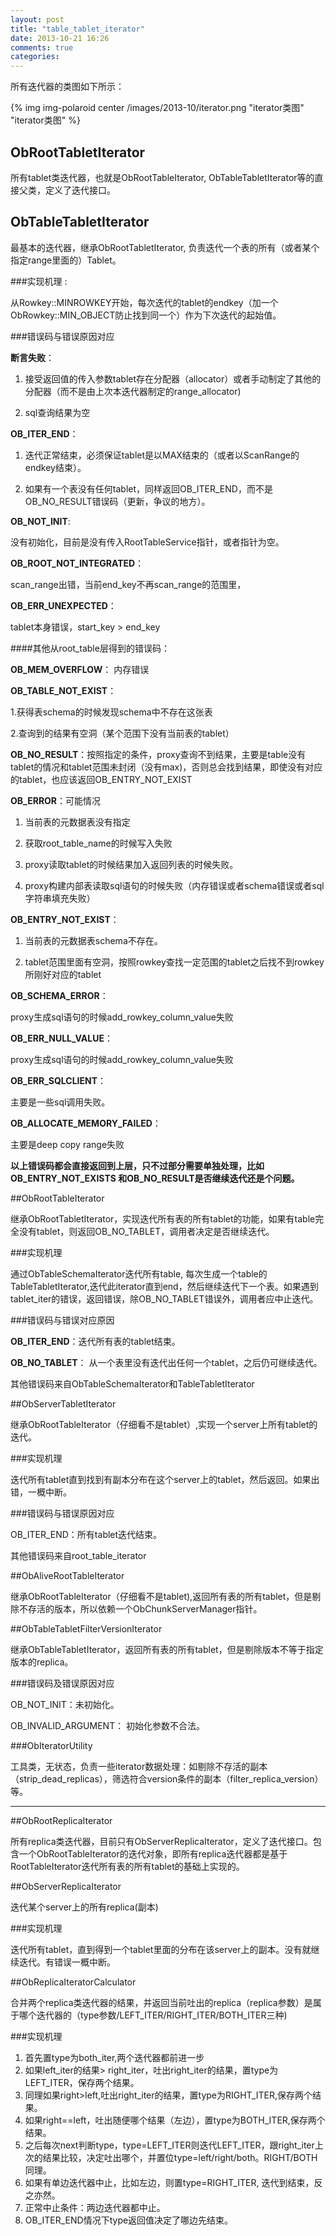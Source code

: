 ```yaml
---
layout: post
title: "table_tablet_iterator"
date: 2013-10-21 16:26
comments: true
categories: 
---
```

所有迭代器的类图如下所示：

{% img img-polaroid center /images/2013-10/iterator.png "iterator类图" "iterator类图" %}

## ObRootTabletIterator

所有tablet类迭代器，也就是ObRootTableIterator, ObTableTabletIterator等的直接父类，定义了迭代接口。

<!-- more -->

## ObTableTabletIterator

最基本的迭代器，继承ObRootTabletIterator, 负责迭代一个表的所有（或者某个指定range里面的）Tablet。

###实现机理 :

从Rowkey::MINROWKEY开始，每次迭代的tablet的endkey（加一个ObRowkey::MIN_OBJECT防止找到同一个）作为下次迭代的起始值。

###错误码与错误原因对应

**断言失败**：

1. 接受返回值的传入参数tablet存在分配器（allocator）或者手动制定了其他的分配器（而不是由上次本迭代器制定的range_allocator)

2. sql查询结果为空

**OB_ITER_END**：

1. 迭代正常结束，必须保证tablet是以MAX结束的（或者以ScanRange的endkey结束）。

2. 如果有一个表没有任何tablet，同样返回OB_ITER_END，而不是OB_NO_RESULT错误码（更新，争议的地方）。

**OB_NOT_INIT**: 

没有初始化，目前是没有传入RootTableService指针，或者指针为空。

**OB_ROOT_NOT_INTEGRATED**：

scan_range出错，当前end_key不再scan_range的范围里，

**OB_ERR_UNEXPECTED**：

tablet本身错误，start_key > end_key

####其他从root_table层得到的错误码：

**OB_MEM_OVERFLOW**： 内存错误

**OB_TABLE_NOT_EXIST**：

1.获得表schema的时候发现schema中不存在这张表

2.查询到的结果有空洞（某个范围下没有当前表的tablet）

**OB_NO_RESULT**：按照指定的条件，proxy查询不到结果，主要是table没有tablet的情况和tablet范围未封闭（没有max)，否则总会找到结果，即使没有对应的tablet，也应该返回OB_ENTRY_NOT_EXIST

**OB_ERROR**：可能情况

1. 当前表的元数据表没有指定

2. 获取root_table_name的时候写入失败

3. proxy读取tablet的时候结果加入返回列表的时候失败。

4. proxy构建内部表读取sql语句的时候失败（内存错误或者schema错误或者sql字符串填充失败）

**OB_ENTRY_NOT_EXIST**：

1. 当前表的元数据表schema不存在。

2. tablet范围里面有空洞，按照rowkey查找一定范围的tablet之后找不到rowkey所刚好对应的tablet

**OB_SCHEMA_ERROR**：

proxy生成sql语句的时候add_rowkey_column_value失败

**OB_ERR_NULL_VALUE**：

proxy生成sql语句的时候add_rowkey_column_value失败

**OB_ERR_SQLCLIENT**：

主要是一些sql调用失败。

**OB_ALLOCATE_MEMORY_FAILED**：

主要是deep copy range失败

**以上错误码都会直接返回到上层，只不过部分需要单独处理，比如OB_ENTRY_NOT_EXISTS 和OB_NO_RESULT是否继续迭代还是个问题。**

##ObRootTableIterator

继承ObRootTabletIterator，实现迭代所有表的所有tablet的功能，如果有table完全没有tablet，则返回OB_NO_TABLET，调用者决定是否继续迭代。

###实现机理

通过ObTableSchemaIterator迭代所有table, 每次生成一个table的TableTabletIterator,迭代此iterator直到end，然后继续迭代下一个表。如果遇到tablet_iter的错误，返回错误，除OB_NO_TABLET错误外，调用者应中止迭代。

###错误码与错误对应原因

**OB_ITER_END**：迭代所有表的tablet结束。

**OB_NO_TABLET**： 从一个表里没有迭代出任何一个tablet，之后仍可继续迭代。

其他错误码来自ObTableSchemaIterator和TableTabletIterator


##ObServerTabletIterator

继承ObRootTableIterator（仔细看不是tablet）,实现一个server上所有tablet的迭代。

###实现机理

迭代所有tablet直到找到有副本分布在这个server上的tablet，然后返回。如果出错，一概中断。

###错误码与错误原因对应

OB_ITER_END：所有tablet迭代结束。

其他错误码来自root_table_iterator


##ObAliveRootTableIterator

继承ObRootTableIterator（仔细看不是tablet),返回所有表的所有tablet，但是剔除不存活的版本，所以依赖一个ObChunkServerManager指针。


##ObTableTabletFilterVersionIterator

继承ObTableTabletIterator，返回所有表的所有tablet，但是剔除版本不等于指定版本的replica。


###错误码及错误原因对应

OB_NOT_INIT：未初始化。

OB_INVALID_ARGUMENT： 初始化参数不合法。

###ObIteratorUtility

工具类，无状态，负责一些iterator数据处理：如剔除不存活的副本（strip_dead_replicas），筛选符合version条件的副本（filter_replica_version）等。


<hr/>

##ObRootReplicaIterator

所有replica类迭代器，目前只有ObServerReplicaIterator，定义了迭代接口。包含一个ObRootTableIterator的迭代对象，即所有replica迭代器都是基于RootTableIterator迭代所有表的所有tablet的基础上实现的。

##ObServerReplicaIterator

迭代某个server上的所有replica(副本)

###实现机理

迭代所有tablet，直到得到一个tablet里面的分布在该server上的副本。没有就继续迭代。有错误一概中断。

##ObReplicaIteratorCalculator

合并两个replica类迭代器的结果，并返回当前吐出的replica（replica参数）是属于哪个迭代器的（type参数/LEFT_ITER/RIGHT_ITER/BOTH_ITER三种)

###实现机理

1. 首先置type为both_iter,两个迭代器都前进一步
2. 如果left_iter的结果> right_iter，吐出right_iter的结果，置type为LEFT_ITER，保存两个结果。
3. 同理如果right>left,吐出right_iter的结果，置type为RIGHT_ITER,保存两个结果。
4. 如果right==left，吐出随便哪个结果（左边），置type为BOTH_ITER,保存两个结果。
5. 之后每次next判断type，type=LEFT_ITER则迭代LEFT_ITER，跟right_iter上次的结果比较，决定吐出哪个，并置位type=left/right/both。RIGHT/BOTH同理。
6. 如果有单边迭代器中止，比如左边，则置type=RIGHT_ITER, 迭代到结束，反之亦然。
7. 正常中止条件：两边迭代器都中止。
8. OB_ITER_END情况下type返回值决定了哪边先结束。

